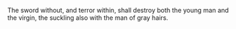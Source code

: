 The sword without, and terror within, shall destroy both the young man and the virgin, the suckling also with the man of gray hairs.
